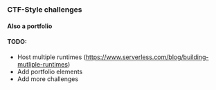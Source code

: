 ### CTF-Style challenges

#### Also a portfolio

#### TODO:

- Host multiple runtimes (https://www.serverless.com/blog/building-mutliple-runtimes)
- Add portfolio elements
- Add more challenges
